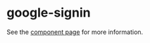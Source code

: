 google-signin
================

See the [component page](http://addyosmani.github.io/gplus-sign-in) for more information.
